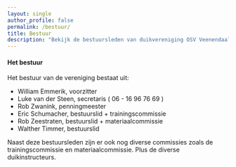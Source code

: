 ```yaml
---
layout: single
author_profile: false
permalink: /bestuur/
title: Bestuur
description: "Bekijk de bestuursleden van duikvereniging OSV Veenendaal."
---
```


#### Het bestuur

Het bestuur van de vereniging bestaat uit:

- William Emmerik, voorzitter  
- Luke van der Steen, secretaris ( 06 - 16 96 76 69 )  
- Rob Zwanink, penningmeester   
- Eric Schumacher, bestuurslid + trainingscommissie  
- Rob Zeestraten, bestuurslid + materiaalcommissie  
- Walther Timmer, bestuurslid

Naast deze bestuursleden zijn er ook nog diverse commissies zoals de trainingscommissie en materiaalcommissie. Plus de diverse duikinstructeurs.
